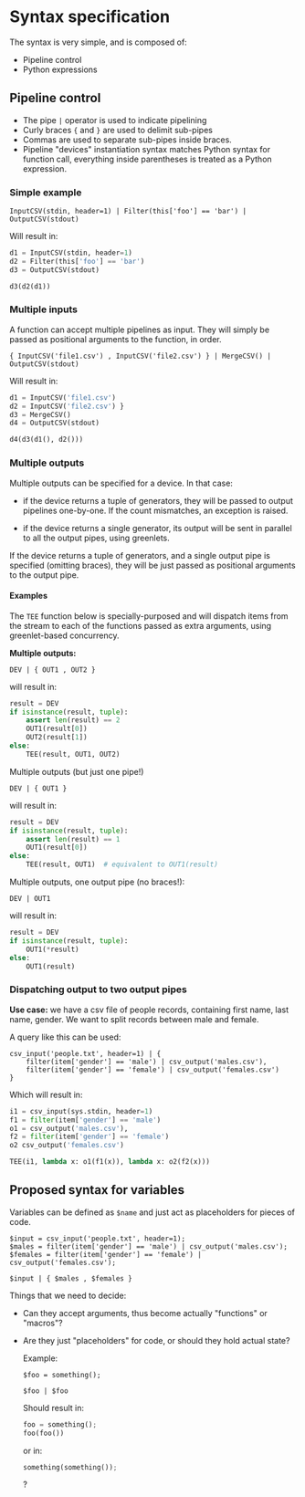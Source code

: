 # Syntax specification

The syntax is very simple, and is composed of:

- Pipeline control
- Python expressions

## Pipeline control

- The pipe ``|`` operator is used to indicate pipelining
- Curly braces ``{`` and ``}`` are used to delimit sub-pipes
- Commas are used to separate sub-pipes inside braces.
- Pipeline "devices" instantiation syntax matches Python syntax
  for function call, everything inside parentheses is treated
  as a Python expression.


### Simple example

```
InputCSV(stdin, header=1) | Filter(this['foo'] == 'bar') | OutputCSV(stdout)
```

Will result in:

```python
d1 = InputCSV(stdin, header=1)
d2 = Filter(this['foo'] == 'bar')
d3 = OutputCSV(stdout)

d3(d2(d1))
```


### Multiple inputs

A function can accept multiple pipelines as input. They will simply
be passed as positional arguments to the function, in order.

```
{ InputCSV('file1.csv') , InputCSV('file2.csv') } | MergeCSV() | OutputCSV(stdout)
```

Will result in:

```python
d1 = InputCSV('file1.csv')
d2 = InputCSV('file2.csv') }
d3 = MergeCSV()
d4 = OutputCSV(stdout)

d4(d3(d1(), d2()))
```


### Multiple outputs

Multiple outputs can be specified for a device.
In that case:

- if the device returns a tuple of generators, they will be passed
  to output pipelines one-by-one. If the count mismatches, an exception
  is raised.

- if the device returns a single generator, its output will be
  sent in parallel to all the output pipes, using greenlets.

If the device returns a tuple of generators, and a single output pipe
is specified (omitting braces), they will be just passed as positional
arguments to the output pipe.


#### Examples

The ``TEE`` function below is specially-purposed and will dispatch
items from the stream to each of the functions passed as extra
arguments, using greenlet-based concurrency.

**Multiple outputs:**

```
DEV | { OUT1 , OUT2 }
```

will result in:

```python
result = DEV
if isinstance(result, tuple):
	assert len(result) == 2
	OUT1(result[0])
	OUT2(result[1])
else:
	TEE(result, OUT1, OUT2)
```

Multiple outputs (but just one pipe!)

```
DEV | { OUT1 }
```

will result in:

```python
result = DEV
if isinstance(result, tuple):
	assert len(result) == 1
	OUT1(result[0])
else:
	TEE(result, OUT1)  # equivalent to OUT1(result)
```

Multiple outputs, one output pipe (no braces!):

```
DEV | OUT1
```

will result in:

```python
result = DEV
if isinstance(result, tuple):
	OUT1(*result)
else:
	OUT1(result)
```


### Dispatching output to two output pipes

**Use case:** we have a csv file of people records, containing
first name, last name, gender. We want to split records between
male and female.

A query like this can be used:

```
csv_input('people.txt', header=1) | {
	filter(item['gender'] == 'male') | csv_output('males.csv'),
	filter(item['gender'] == 'female') | csv_output('females.csv')
}
```


Which will result in:

```python
i1 = csv_input(sys.stdin, header=1)
f1 = filter(item['gender'] == 'male')
o1 = csv_output('males.csv'),
f2 = filter(item['gender'] == 'female')
o2 csv_output('females.csv')

TEE(i1, lambda x: o1(f1(x)), lambda x: o2(f2(x)))
```


## Proposed syntax for variables

Variables can be defined as ``$name`` and just act as placeholders
for pieces of code.

```
$input = csv_input('people.txt', header=1);
$males = filter(item['gender'] == 'male') | csv_output('males.csv');
$females = filter(item['gender'] == 'female') | csv_output('females.csv');

$input | { $males , $females }
```

Things that we need to decide:

- Can they accept arguments, thus become actually "functions" or "macros"?

- Are they just "placeholders" for code, or should they hold actual state?

  Example:

  ```
  $foo = something();

  $foo | $foo
  ```

  Should result in:

  ```python
  foo = something();
  foo(foo())
  ```

  or in:

  ```python
  something(something());
  ```

  ?
